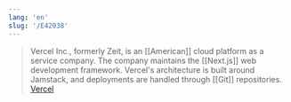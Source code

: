 ```yaml
---
lang: 'en'
slug: '/E42038'
---
```


> Vercel Inc., formerly Zeit, is an [[American]] cloud platform as a service company. The company maintains the [[Next.js]] web development framework. Vercel's architecture is built around Jamstack, and deployments are handled through [[Git]] repositories. [Vercel](https://en.wikipedia.org/wiki/Vercel)

